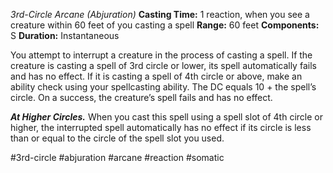 *3rd-Circle Arcane (Abjuration)*
**Casting Time:** 1 reaction, when you see a creature within 60 feet of you casting a spell
**Range:** 60 feet
**Components:** S
**Duration:** Instantaneous

You attempt to interrupt a creature in the process of casting a spell. If the creature is casting a spell of 3rd circle or lower, its spell automatically fails and has no effect. If it is casting a spell of 4th circle or above, make an ability check using your spellcasting ability. The DC equals 10 + the spell’s circle. On a success, the creature’s spell fails and has no effect.

***At Higher Circles.*** When you cast this spell using a spell slot of 4th circle or higher, the interrupted spell automatically has no effect if its circle is less than or equal to the circle of the spell slot you used.

#3rd-circle #abjuration #arcane #reaction #somatic
